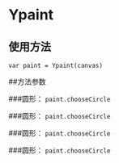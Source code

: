 # Ypaint

## 使用方法

`var paint = Ypaint(canvas)`

##方法参数

###圆形： `paint.chooseCircle`

###圆形： `paint.chooseCircle`

###圆形： `paint.chooseCircle`

###圆形： `paint.chooseCircle`

